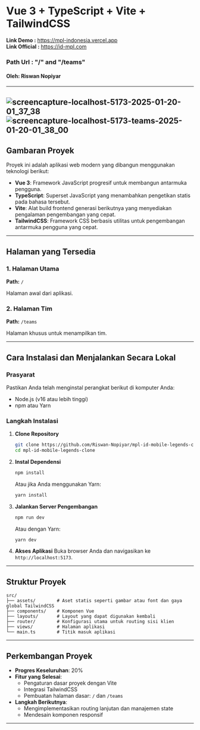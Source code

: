 # Vue 3 + TypeScript + Vite + TailwindCSS

<b>Link Demo :</b> <a href="https://mpl-indonesia.vercel.app" target="_blank">https://mpl-indonesia.vercel.app</a>
<br />
<b>Link Official :</b> <a href="https://id-mpl.com" target="_blank">https://id-mpl.com</a>
### Path Url : "/" and "/teams"

#### Oleh: Riswan Nopiyar

---
![screencapture-localhost-5173-2025-01-20-01_37_38](https://github.com/user-attachments/assets/e37e8207-8b79-49c5-bde6-499178c5386a)
![screencapture-localhost-5173-teams-2025-01-20-01_38_00](https://github.com/user-attachments/assets/2d990fdc-b981-4976-8f1f-04e2a52ee4c6)
---

## Gambaran Proyek

Proyek ini adalah aplikasi web modern yang dibangun menggunakan teknologi berikut:

- **Vue 3**: Framework JavaScript progresif untuk membangun antarmuka pengguna.
- **TypeScript**: Superset JavaScript yang menambahkan pengetikan statis pada bahasa tersebut.
- **Vite**: Alat build frontend generasi berikutnya yang menyediakan pengalaman pengembangan yang cepat.
- **TailwindCSS**: Framework CSS berbasis utilitas untuk pengembangan antarmuka pengguna yang cepat.

---


## Halaman yang Tersedia

### 1. Halaman Utama
**Path:** `/`

Halaman awal dari aplikasi.

### 2. Halaman Tim
**Path:** `/teams`

Halaman khusus untuk menampilkan tim.

---

## Cara Instalasi dan Menjalankan Secara Lokal

### Prasyarat
Pastikan Anda telah menginstal perangkat berikut di komputer Anda:

- Node.js (v16 atau lebih tinggi)
- npm atau Yarn

### Langkah Instalasi

1. **Clone Repository**
   ```bash
   git clone https://github.com/Riswan-Nopiyar/mpl-id-mobile-legends-clone.git
   cd mpl-id-mobile-legends-clone
   ```

2. **Instal Dependensi**
   ```bash
   npm install
   ```
   Atau jika Anda menggunakan Yarn:
   ```bash
   yarn install
   ```

3. **Jalankan Server Pengembangan**
   ```bash
   npm run dev
   ```
   Atau dengan Yarn:
   ```bash
   yarn dev
   ```

4. **Akses Aplikasi**
   Buka browser Anda dan navigasikan ke `http://localhost:5173`.

---

## Struktur Proyek

```plaintext
src/
├── assets/        # Aset statis seperti gambar atau font dan gaya global TailwindCSS
├── components/    # Komponen Vue
├── layouts/       # Layout yang dapat digunakan kembali
├── router/        # Konfigurasi utama untuk routing sisi klien
├── views/         # Halaman aplikasi
└── main.ts        # Titik masuk aplikasi
```

---

## Perkembangan Proyek

- **Progres Keseluruhan**: 20%
- **Fitur yang Selesai**:
  - Pengaturan dasar proyek dengan Vite
  - Integrasi TailwindCSS
  - Pembuatan halaman dasar: `/` dan `/teams`
- **Langkah Berikutnya**:
  - Mengimplementasikan routing lanjutan dan manajemen state
  - Mendesain komponen responsif

---
